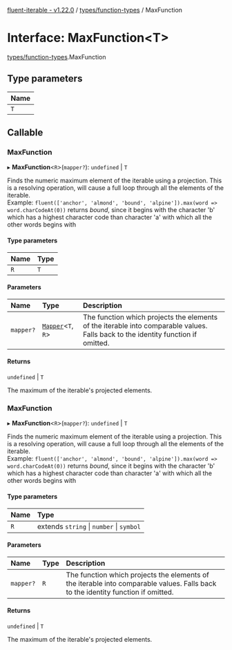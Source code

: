 [fluent-iterable - v1.22.0](../README.md) / [types/function-types](../modules/types_function_types.md) / MaxFunction

# Interface: MaxFunction<T\>

[types/function-types](../modules/types_function_types.md).MaxFunction

## Type parameters

| Name |
| :------ |
| `T` |

## Callable

### MaxFunction

▸ **MaxFunction**<`R`\>(`mapper?`): `undefined` \| `T`

Finds the numeric maximum element of the iterable using a projection. This is a resolving operation, will cause a full loop through all the elements of the iterable.<br>
  Example: `fluent(['anchor', 'almond', 'bound', 'alpine']).max(word => word.charCodeAt(0))` returns *bound*, since it begins with the character 'b' which has a highest character code than character 'a' with which all the other words begins with

#### Type parameters

| Name | Type |
| :------ | :------ |
| `R` | `T` |

#### Parameters

| Name | Type | Description |
| :------ | :------ | :------ |
| `mapper?` | [`Mapper`](index.Mapper.md)<`T`, `R`\> | The function which projects the elements of the iterable into comparable values. Falls back to the identity function if omitted. |

#### Returns

`undefined` \| `T`

The maximum of the iterable's projected elements.

### MaxFunction

▸ **MaxFunction**<`R`\>(`mapper?`): `undefined` \| `T`

Finds the numeric maximum element of the iterable using a projection. This is a resolving operation, will cause a full loop through all the elements of the iterable.<br>
  Example: `fluent(['anchor', 'almond', 'bound', 'alpine']).max(word => word.charCodeAt(0))` returns *bound*, since it begins with the character 'b' which has a highest character code than character 'a' with which all the other words begins with

#### Type parameters

| Name | Type |
| :------ | :------ |
| `R` | extends `string` \| `number` \| `symbol` |

#### Parameters

| Name | Type | Description |
| :------ | :------ | :------ |
| `mapper?` | `R` | The function which projects the elements of the iterable into comparable values. Falls back to the identity function if omitted. |

#### Returns

`undefined` \| `T`

The maximum of the iterable's projected elements.
